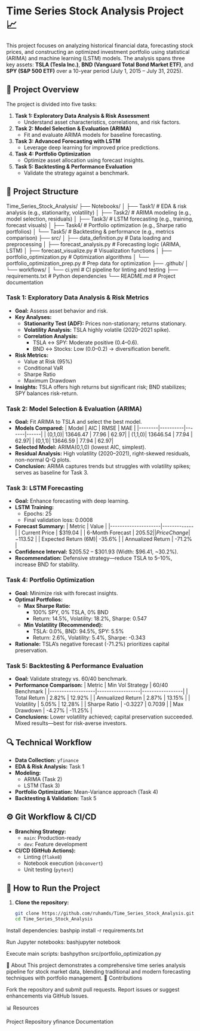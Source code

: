 # Time Series Stock Analysis Project 📈

This project focuses on analyzing historical financial data, forecasting stock prices, and constructing an optimized investment portfolio using statistical (ARIMA) and machine learning (LSTM) models. The analysis spans three key assets: **TSLA (Tesla Inc.)**, **BND (Vanguard Total Bond Market ETF)**, and **SPY (S&P 500 ETF)** over a 10-year period (July 1, 2015 – July 31, 2025).

## 📌 Project Overview

The project is divided into five tasks:
1. **Task 1: Exploratory Data Analysis & Risk Assessment**  
   - Understand asset characteristics, correlations, and risk factors.
2. **Task 2: Model Selection & Evaluation (ARIMA)**  
   - Fit and evaluate ARIMA models for baseline forecasting.
3. **Task 3: Advanced Forecasting with LSTM**  
   - Leverage deep learning for improved price predictions.
4. **Task 4: Portfolio Optimization**  
   - Optimize asset allocation using forecast insights.
5. **Task 5: Backtesting & Performance Evaluation**  
   - Validate the strategy against a benchmark.

## 📂 Project Structure
Time_Series_Stock_Analysis/
├── Notebooks/
│   ├── Task1/          # EDA & risk analysis (e.g., stationarity, volatility)
│   ├── Task2/          # ARIMA modeling (e.g., model selection, residuals)
│   ├── Task3/          # LSTM forecasting (e.g., training, forecast visuals)
│   ├── Task4/          # Portfolio optimization (e.g., Sharpe ratio portfolios)
│   └── Task5/          # Backtesting & performance (e.g., metrics comparison)
├── src/
│   ├── data_definition.py    # Data loading and preprocessing
│   ├── forecast_analysis.py  # Forecasting logic (ARIMA, LSTM)
│   ├── forecast_visualize.py # Visualization functions
│   ├── portfolio_optimization.py  # Optimization algorithms
│   └── portfolio_optimization_prep.py  # Prep data for optimization
├── .github/
│   └── workflows/
│       └── ci.yml           # CI pipeline for linting and testing
├── requirements.txt         # Python dependencies
└── README.md                # Project documentation

### Task 1: Exploratory Data Analysis & Risk Metrics
- **Goal:** Assess asset behavior and risk.
- **Key Analyses:**
  - **Stationarity Test (ADF):** Prices non-stationary; returns stationary.
  - **Volatility Analysis:** TSLA highly volatile (2020–2021 spike).
  - **Correlation Analysis:**
    - TSLA ↔ SPY: Moderate positive (0.4–0.6).
    - BND ↔ Stocks: Low (0.0–0.2) → diversification benefit.
- **Risk Metrics:**
  - Value at Risk (95%)
  - Conditional VaR
  - Sharpe Ratio
  - Maximum Drawdown
- **Insights:** TSLA offers high returns but significant risk; BND stabilizes; SPY balances risk-return.

### Task 2: Model Selection & Evaluation (ARIMA)
- **Goal:** Fit ARIMA to TSLA and select the best model.
- **Models Compared:**
  | Model  | AIC      | RMSE  | MAE  |
  |--------|----------|-------|------|
  | (0,1,0)| 13646.47 | 77.96 | 62.97|
  | (1,1,0)| 13646.54 | 77.94 | 62.97|
  | (0,1,1)| 13646.59 | 77.94 | 62.97|
- **Selected Model:** ARIMA(0,1,0) (lowest AIC, simplest).
- **Residual Analysis:** High volatility (2020–2021), right-skewed residuals, non-normal Q-Q plots.
- **Conclusion:** ARIMA captures trends but struggles with volatility spikes; serves as baseline for Task 3.

### Task 3: LSTM Forecasting
- **Goal:** Enhance forecasting with deep learning.
- **LSTM Training:**
  - Epochs: 25
  - Final validation loss: 0.0008
- **Forecast Summary:**
  | Metric              | Value       |
  |---------------------|-------------|
  | Current Price       | $319.04     |
  | 6-Month Forecast    | $205.52     |
  | Price Change        | -$113.52    |
  | Expected Return (6M)| -35.6%      |
  | Annualized Return   | -71.2%      |
- **Confidence Interval:** $205.52 – $301.93 (Width: $96.41, ~30.2%).
- **Recommendation:** Defensive strategy—reduce TSLA to 5–10%, increase BND for stability.

### Task 4: Portfolio Optimization
- **Goal:** Minimize risk with forecast insights.
- **Optimal Portfolios:**
  - **Max Sharpe Ratio:**
    - 100% SPY, 0% TSLA, 0% BND
    - Return: 14.5%, Volatility: 18.2%, Sharpe: 0.547
  - **Min Volatility (Recommended):**
    - TSLA: 0.0%, BND: 94.5%, SPY: 5.5%
    - Return: 2.6%, Volatility: 5.4%, Sharpe: -0.343
- **Rationale:** TSLA’s negative forecast (-71.2%) prioritizes capital preservation.

### Task 5: Backtesting & Performance Evaluation
- **Goal:** Validate strategy vs. 60/40 benchmark.
- **Performance Comparison:**
  | Metric            | Min Vol Strategy | 60/40 Benchmark |
  |-------------------|------------------|-----------------|
  | Total Return      | 2.82%            | 12.92%          |
  | Annualized Return | 2.87%            | 13.15%          |
  | Volatility        | 5.05%            | 12.28%          |
  | Sharpe Ratio      | -0.3227          | 0.7039          |
  | Max Drawdown      | -4.27%           | -11.25%         |
- **Conclusions:** Lower volatility achieved; capital preservation succeeded. Mixed results—best for risk-averse investors.

## 🔍 Technical Workflow
- **Data Collection:** `yfinance`
- **EDA & Risk Analysis:** Task 1
- **Modeling:**
  - ARIMA (Task 2)
  - LSTM (Task 3)
- **Portfolio Optimization:** Mean-Variance approach (Task 4)
- **Backtesting & Validation:** Task 5

## ⚙️ Git Workflow & CI/CD
- **Branching Strategy:**
  - `main`: Production-ready
  - `dev`: Feature development
- **CI/CD (GitHub Actions):**
  - Linting (`flake8`)
  - Notebook execution (`nbconvert`)
  - Unit testing (`pytest`)

## 🚀 How to Run the Project
1. **Clone the repository:**
   ```bash
   git clone https://github.com/ruhamds/Time_Series_Stock_Analysis.git
   cd Time_Series_Stock_Analysis

Install dependencies:
bashpip install -r requirements.txt

Run Jupyter notebooks:
bashjupyter notebook

Execute main scripts:
bashpython src/portfolio_optimization.py


📝 About
This project demonstrates a comprehensive time series analysis pipeline for stock market data, blending traditional and modern forecasting techniques with portfolio management.
🌟 Contributions

Fork the repository and submit pull requests.
Report issues or suggest enhancements via GitHub Issues.

📊 Resources

Project Repository
yfinance Documentation




